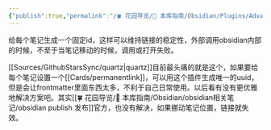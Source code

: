 ```yaml
---
{"publish":true,"permalink":"/🍀 花园导览/🧰 本库指南/Obsidian/Plugins/Advanced URI.md","created":"2024-05-11","modified":"2025-07-10","published":"2025-07-25T18:32:03.918+08:00","tags":["obsidian插件"],"cssclasses":""}
---
```



给每个笔记生成一个固定id，这样可以维持链接的稳定性，外部调用obsidian内部的时候，不至于当笔记移动的时候，调用或打开失败。

[[Sources/GithubStarsSync/quartz\|quartz]]目前最头痛的就是这个，如果要给每个笔记设置一个[[Cards/permanentlink]]，可以用这个插件生成唯一的uuid，但是会让frontmatter里面东西太多，不利于自己日常使用。以后看有没有更优雅地解决方案吧。其实[[🍀 花园导览/🧰 本库指南/Obsidian/obsidian相关笔记/obsidian publish 发布]]官方，也没有解决，如果挪动笔记位置，链接就失效。
